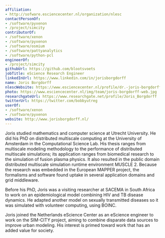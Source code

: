```yaml
---
affiliation:
- http://sofware.esciencecenter.nl/organization/nlesc
contactPersonOf:
- /software/pyxenon
- /project/simcity
contributorOf:
- /software/xenon
- /software/pyxenon
- /software/osmium
- /software/pattyanalytics
- /software/python-pcl
engineerOf:
- /project/simcity
githubUrl: https://github.com/blootsvoets
jobTitle: eScience Research Engineer
linkedInUrl: https://www.linkedin.com/in/jorisborgdorff
name: Joris Borgdorff
nlescWebsite: https://www.esciencecenter.nl/profile/dr.-joris-borgdorff
photo: https://www.esciencecenter.nl/img/team/joris-borgdorff-web.jpg
researchgateUrl: https://www.researchgate.net/profile/Joris_Borgdorff
twitterUrl: https://twitter.com/bobbyutreg
userOf:
- /software/xenon
- /software/pyxenon
website: http://www.jorisborgdorff.nl/
---
```

Joris studied mathematics and computer science at Utrecht University. He did his PhD on distributed multiscale computing at the University of Amsterdam in the Computational Science Lab. His thesis ranges from multiscale modeling methodology to the performance of distributed multiscale simulations; its application ranges from biomedical research to the simulation of fusion plasma physics. It also resulted in the public domain distributed multiscale simulation runtime environment MUSCLE 2. Because the research was embedded in the European MAPPER project, the formalisms and software found uptake in several application domains and grid middleware.

Before his PhD, Joris was a visiting researcher at SACEMA in South Africa to work on an epidemiological model combining HIV and TB disease dynamics. He adapted another model on sexually transmitted diseases so it was simulated with volunteer computing, using BOINC.

Joris joined the Netherlands eScience Center as an eScience engineer to work on the SIM-CITY project, aiming to combine disparate data sources to improve urban modeling. His interest is primed toward work that has an added value for society.
